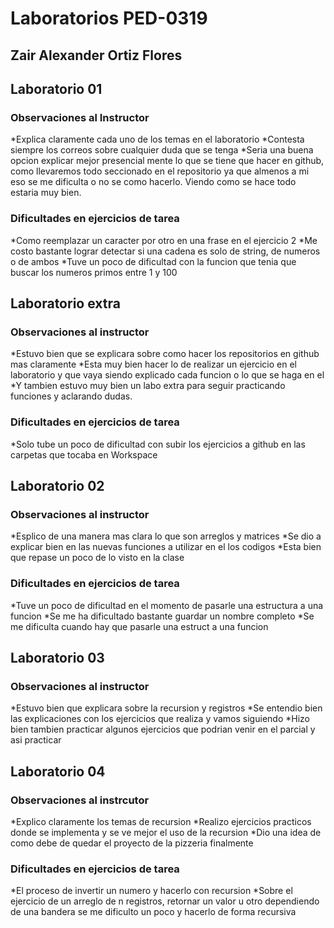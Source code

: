 # Laboratorios PED-0319

## Zair Alexander Ortiz Flores

## Laboratorio 01

### Observaciones al Instructor
*Explica claramente cada uno de los temas en el laboratorio
*Contesta siempre los correos sobre cualquier duda que se tenga
*Seria una buena opcion explicar mejor presencial mente lo que se tiene que hacer en github, como llevaremos todo seccionado en el repositorio ya que almenos a mi eso se me dificulta o no se como hacerlo. Viendo como se hace todo estaria muy bien.

### Dificultades en ejercicios de tarea
*Como reemplazar un caracter por otro en una frase en el ejercicio 2
*Me costo bastante lograr detectar si una cadena es solo de string, de numeros o de ambos
*Tuve un poco de dificultad con la funcion que tenia que buscar los numeros primos entre 1 y 100

## Laboratorio extra

### Observaciones al instructor
*Estuvo bien que se explicara sobre como hacer los repositorios en github mas claramente
*Esta muy bien hacer lo de realizar un ejercicio en el laboratorio y que vaya siendo explicado cada funcion o lo que se haga en el
*Y tambien estuvo muy bien un labo extra para seguir practicando funciones y aclarando dudas.

### Dificultades en ejercicios de tarea
*Solo tube un poco de dificultad con subir los ejercicios a github en las carpetas que tocaba en Workspace

## Laboratorio 02

### Observaciones al instructor
*Esplico de una manera mas clara lo que son arreglos y matrices
*Se dio a explicar bien en las nuevas funciones a utilizar en el los codigos
*Esta bien que repase un poco de lo visto en la clase

### Dificultades en ejercicios de tarea
*Tuve un poco de dificultad en el momento de pasarle una estructura a una funcion
*Se me ha dificultado bastante guardar un nombre completo
*Se me dificulta cuando hay que pasarle una estruct a una funcion 

## Laboratorio 03

### Observaciones al instructor
*Estuvo bien que explicara sobre la recursion y registros
*Se entendio bien las explicaciones con los ejercicios que realiza y vamos siguiendo
*Hizo bien tambien practicar algunos ejercicios que podrian venir en el parcial y asi practicar 

## Laboratorio 04

### Observaciones al instrcutor
*Explico claramente los temas de recursion
*Realizo ejercicios practicos donde se implementa y se ve mejor el uso de la recursion
*Dio una idea de como debe de quedar el proyecto de la pizzeria finalmente

### Dificultades en ejercicios de tarea
*El proceso de invertir un numero y hacerlo con recursion
*Sobre el ejercicio de un arreglo de n registros, retornar un valor u otro dependiendo de una bandera se me dificulto un poco
y hacerlo de forma recursiva
